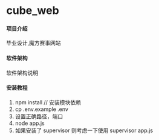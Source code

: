 # cube_web

#### 项目介绍
毕业设计,魔方赛事网站

#### 软件架构
软件架构说明


#### 安装教程

1. npm install  // 安装模块依赖
2. cp .env.example .env
3. 设置正确路径，端口
4. node app.js
5. 如果安装了 supervisor 则考虑一下使用 supervisor app.js
